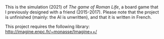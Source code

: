 This is the simulation (2021) of _The game of Roman Life_, a board game that I previously designed with a friend (2015-2017).
Please note that the project is unfinished (mainly: the AI is unwritten), and that it is written in French.

This project requires the following library:
http://imagine.enpc.fr/~monasse/Imagine++/
